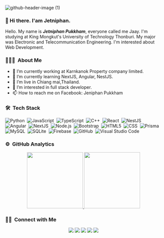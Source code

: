 ![github-header-image (1)](https://user-images.githubusercontent.com/34912803/167289495-ced15c35-38f2-46b9-87d5-f87a9c24f421.png)

### 👋 Hi there. I'am Jetniphan.
Hello. My name is ***Jetniphan Pukkham***, everyone called me Jaay. I'm studying at King Mongkut's University of Technology Thonburi. My major was Electronic and Telecommunication Engineering. I'm interested about Web Development.

### 👨🏻‍💻 &nbsp;About Me

- 🔭 I’m currently working at Karnkanok Property company limited.
- 🌱 I’m currently learning NextJS, Angular, NestJS.
- 👯 I’m live in Chiang mai,Thailand.
- 🤔 I’m interested in full stack developer.
- 📫 How to reach me on Facebook: Jeniphan Pukkham

### 🛠 &nbsp;Tech Stack

![Python](https://img.shields.io/badge/-Python-05122A?style=flat&logo=python)&nbsp;
![JavaScript](https://img.shields.io/badge/-JavaScript-05122A?style=flat&logo=javascript)&nbsp;
![TypeScript](https://img.shields.io/badge/-TypeScript-05122A?logo=typescript)&nbsp;
![C++](https://img.shields.io/badge/-C++-05122A?style=flat&logo=C%2B%2B&logoColor=00599C)&nbsp;
![React](https://img.shields.io/badge/-React-05122A?style=flat&logo=react)&nbsp;
![NestJS](https://img.shields.io/badge/-NestJS-05122A?logo=nestjs&logoColor=E0234E)&nbsp;
![Angular](https://img.shields.io/badge/-Angular-05122A?logo=angular&logoColor=DD0031)&nbsp;
![NextJS](https://img.shields.io/badge/-NextJS-05122A?style=flat&logo=Next.js&logoColor=ffffff)&nbsp;
![Node.js](https://img.shields.io/badge/-Node.js-05122A?style=flat&logo=node.js)&nbsp;
![Bootstrap](https://img.shields.io/badge/-Bootstrap-05122A?style=flat&logo=bootstrap&logoColor=563D7C)&nbsp;
![HTML5](https://img.shields.io/badge/-HTML5-05122A?style=flat&logo=HTML5&logoColor=E34F26)&nbsp;
![CSS](https://img.shields.io/badge/-CSS-05122A?style=flat&logo=CSS3&logoColor=1572B6)&nbsp;
![Prisma](https://img.shields.io/badge/-Prisma-05122A?style=flat&logo=Prisma&logoColor=2D3748)&nbsp;
![MySQL](https://img.shields.io/badge/-MySQL-05122A?style=flat&logo=MySQL&logoColor=4479A1)&nbsp;
![SQLite](https://img.shields.io/badge/-SQLite-05122A?style=flat&logo=SQLite&logoColor=003B57)&nbsp;
![Firebase](https://img.shields.io/badge/-Firebase-05122A?style=flat&logo=Firebase&logoColor=FFCA28)&nbsp;
![GitHub](https://img.shields.io/badge/-GitHub-05122A?style=flat&logo=github)&nbsp;
![Visual Studio Code](https://img.shields.io/badge/-Visual%20Studio%20Code-05122A?style=flat&logo=visual-studio-code&logoColor=007ACC)&nbsp;

### ⚙️ &nbsp;GitHub Analytics

<p align="center">
<a href="https://github.com/jeniphan">
  <img height="180em" src="https://github-readme-stats-eight-theta.vercel.app/api?username=jeniphan&show_icons=true&theme=algolia&include_all_commits=true&count_private=true"/>
  <img height="180em" src="https://github-readme-stats-eight-theta.vercel.app/api/top-langs/?username=jeniphan&layout=compact&langs_count=8&theme=algolia"/>
</a>
</p>

### 🤝🏻 &nbsp;Connect with Me
  
<p align="center">
<a href="https://jeniphan.github.io"><img src="https://img.shields.io/badge/-jeniphan.github.io-3423A6?style=flat&logo=Google-Chrome&logoColor=white"/></a>
<a href="https://www.linkedin.com/in/jetniphan-pukkham-957671212/"><img src="https://img.shields.io/badge/-Jetniphan%20Pukkham-0077B5?style=flat&logo=Linkedin&logoColor=white"/></a>
<a href="mailto:jeni_pukkham@gmail.com"><img src="https://img.shields.io/badge/-jeni__pukkham@gmail.com-D14836?style=flat&logo=Gmail&logoColor=white"/></a>
<a href="https://www.instagram.com/jetniphan_pk/"><img src="https://img.shields.io/badge/-@jetniphan__pk-E4405F?style=flat&logo=Instagram&logoColor=white"/></a>
<a href="https://facebook.com/jeniphan.pukkham"><img src="https://img.shields.io/badge/-Jeniphan_Pukkham-1877F2?style=flat&logo=Facebook&logoColor=white"/></a>
</p>
